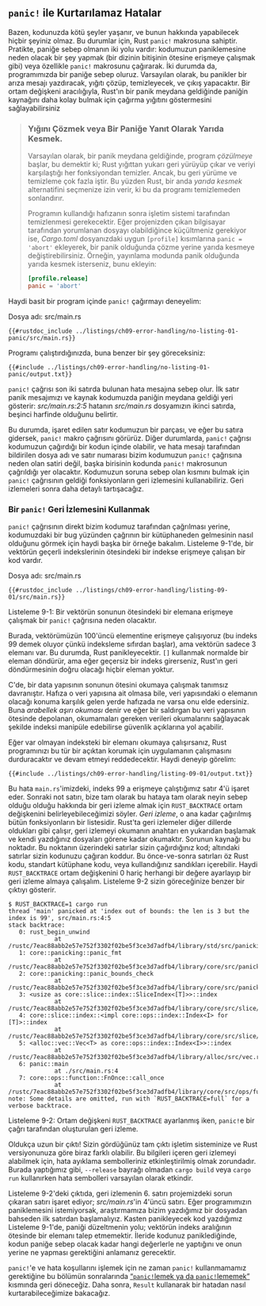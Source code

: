 ## `panic!` ile Kurtarılamaz Hatalar

Bazen, kodunuzda kötü şeyler yaşanır, ve bunun hakkında yapabilecek hiçbir şeyiniz
olmaz. Bu durumlar için, Rust `panic!` makrosuna sahiptir. Pratikte, paniğe sebep olmanın
iki yolu vardır: kodumuzun paniklemesine neden olacak bir şey yapmak (bir dizinin
bitişinin ötesine erişmeye çalışmak gibi) veya özellikle `panic!` makrosunu çağırarak.
İki durumda da, programımızda bir paniğe sebep oluruz. Varsayılan olarak, bu panikler
bir arıza mesajı yazdıracak, yığıtı çözüp, temizleyecek, ve çıkış yapacaktır. Bir
ortam değişkeni aracılığıyla, Rust'ın bir panik meydana geldiğinde paniğin kaynağını
daha kolay bulmak için çağırma yığıtını göstermesini sağlayabilirsiniz

> ### Yığını Çözmek veya Bir Paniğe Yanıt Olarak Yarıda Kesmek.
>
>Varsayılan olarak, bir panik meydana geldiğinde, program *çözülmeye* başlar, bu
>demektir ki; Rust yığıttan yukarı geri yürüyüp çıkar ve veriyi karşılaştığı her fonksiyondan
>temizler. Ancak, bu geri yürüme ve temizleme çok fazla iştir. Bu yüzden Rust,
>bir anda *yarıda kesmek* alternatifini seçmenize izin verir, ki bu da programı temizlemeden
>sonlandırır. 
>
>Programın kullandığı hafızanın sonra işletim sistemi tarafından temizlenmesi
>gerekecektir. Eğer projenizden çıkan bilgisayar tarafından yorumlanan dosyayı olabildiğince
>küçültmeniz gerekiyor ise, *Cargo.toml* dosyanızdaki uygun `[profile]` kısımlarına
>`panic = 'abort'` ekleyerek, bir panik olduğunda çözme yerine yarıda kesmeye
>değiştirebilirsiniz. Örneğin, yayınlama modunda panik olduğunda yarıda kesmek isterseniz,
>bunu ekleyin:
>
> ```toml
> [profile.release]
> panic = 'abort'
> ```

Haydi basit bir program içinde `panic!` çağırmayı deneyelim:

<span class="filename">Dosya adı: src/main.rs</span>

```rust,should_panic,panics
{{#rustdoc_include ../listings/ch09-error-handling/no-listing-01-panic/src/main.rs}}
```

Programı çalıştırdığınızda, buna benzer bir şey göreceksiniz:

```console
{{#include ../listings/ch09-error-handling/no-listing-01-panic/output.txt}}
```

`panic!` çağrısı son iki satırda bulunan hata mesajına sebep olur. İlk satır panik
mesajımızı ve kaynak kodumuzda paniğin meydana geldiği yeri gösterir: *src/main.rs:2:5*
hatanın *src/main.rs* dosyamızın ikinci satırda, beşinci harfinde olduğunu belirtir.

Bu durumda, işaret edilen satır kodumuzun bir parçası, ve eğer bu satıra gidersek,
`panic!` makro çağrısını görürüz. Diğer durumlarda, `panic!` çağrısı kodumuzun
çağırdığı bir kodun içinde olabilir, ve hata mesajı tarafından bildirilen dosya
adı ve satır numarası bizim kodumuzun `panic!` çağrısına neden olan satiri değil,
başka birisinin kodunda `panic!` makrosunun çağrıldığı yer olacaktır. Kodumuzun
soruna sebep olan kısmını bulmak için `panic!` çağrısının geldiği fonksiyonların
geri izlemesini kullanabiliriz. Geri izlemeleri sonra daha detaylı tartışacağız.

### Bir `panic!` Geri İzlemesini Kullanmak

`panic!` çağrısının direkt bizim kodumuz tarafından çağrılması yerine, kodumuzdaki
bir bug yüzünden çağrının bir kütüphaneden gelmesinin nasıl olduğunu görmek
için haydi başka bir örneğe bakalım. Listeleme 9-1'de, bir vektörün geçerli
indekslerinin ötesindeki bir indekse erişmeye çalışan bir kod vardır.

<span class="filename">Dosya adı: src/main.rs</span>

```rust,should_panic,panics
{{#rustdoc_include ../listings/ch09-error-handling/listing-09-01/src/main.rs}}
```

<span class="caption">Listeleme 9-1: Bir vektörün sonunun ötesindeki bir elemana
erişmeye çalışmak bir `panic!` çağrısına neden olacaktır.</span>

Burada, vektörümüzün 100'üncü elementine erişmeye çalışıyoruz (bu indeks 99
demek oluyor çünkü indeksleme sıfırdan başlar), ama vektörün sadece 3 elemanı var.
Bu durumda, Rust panikleyecektir. `[]` kullanmak normalde bir eleman döndürür,
ama eğer geçersiz bir indeks girerseniz, Rust'ın geri döndürmesinin doğru olacağı
hiçbir eleman yoktur.

C'de, bir data yapısının sonunun ötesini okumaya çalışmak tanımsız davranıştır.
Hafıza o veri yapısına ait olmasa bile, veri yapısındaki o elemanın olacağı konuma
karşılık gelen yerde hafızada ne varsa onu elde edersiniz. Buna *arabellek aşırı
okuması* denir ve eğer bir saldırgan bu veri yapısının ötesinde depolanan, okumamaları
gereken verileri okumalarını sağlayacak şekilde indeksi manipüle edebilirse güvenlik
açıklarına yol açabilir.

Eğer var olmayan indeksteki bir elemanı okumaya çalışırsanız, Rust programınızı bu
tür bir açıktan korumak için uygulamanın çalışmasını durduracaktır ve devam etmeyi
reddedecektir. Haydi deneyip görelim:

```console
{{#include ../listings/ch09-error-handling/listing-09-01/output.txt}}
```

Bu hata `main.rs`'imizdeki, indeks 99 a erişmeye çalıştığımız satır 4'ü işaret eder.
Sonraki not satırı, bize tam olarak bu hataya tam olarak neyin sebep olduğu olduğu hakkında
bir geri izleme almak için `RUST_BACKTRACE` ortam değişkenini belirleyebileceğimizi söyler.
*Geri izleme*, o ana kadar çağırılmış bütün fonksiyonların bir listesidir. Rust'ta
geri izlemeler diğer dillerde oldukları gibi çalışır, geri izlemeyi okumanın anahtarı en
yukarıdan başlamak ve kendi yazdığınız dosyaları görene kadar okumaktır. Sorunun kaynağı
bu noktadır. Bu noktanın üzerindeki satırlar sizin çağırdığınız kod; altındaki satırlar
sizin kodunuzu çağıran koddur. Bu önce-ve-sonra satırları öz Rust kodu, standart kütüphane
kodu, veya kullandığınız sandıkları içerebilir. Haydi `RUST_BACKTRACE` ortam değişkenini
0 hariç herhangi bir değere ayarlayıp bir geri izleme almaya çalışalım. Listeleme 9-2
sizin göreceğinize benzer bir çıktıyı gösterir.

<!-- manual-regeneration
cd listings/ch09-error-handling/listing-09-01
RUST_BACKTRACE=1 cargo run
copy the backtrace output below
check the backtrace number mentioned in the text below the listing
-->
```console
$ RUST_BACKTRACE=1 cargo run
thread 'main' panicked at 'index out of bounds: the len is 3 but the index is 99', src/main.rs:4:5
stack backtrace:
   0: rust_begin_unwind
             at /rustc/7eac88abb2e57e752f3302f02be5f3ce3d7adfb4/library/std/src/panicking.rs:483
   1: core::panicking::panic_fmt
             at /rustc/7eac88abb2e57e752f3302f02be5f3ce3d7adfb4/library/core/src/panicking.rs:85
   2: core::panicking::panic_bounds_check
             at /rustc/7eac88abb2e57e752f3302f02be5f3ce3d7adfb4/library/core/src/panicking.rs:62
   3: <usize as core::slice::index::SliceIndex<[T]>>::index
             at /rustc/7eac88abb2e57e752f3302f02be5f3ce3d7adfb4/library/core/src/slice/index.rs:255
   4: core::slice::index::<impl core::ops::index::Index<I> for [T]>::index
             at /rustc/7eac88abb2e57e752f3302f02be5f3ce3d7adfb4/library/core/src/slice/index.rs:15
   5: <alloc::vec::Vec<T> as core::ops::index::Index<I>>::index
             at /rustc/7eac88abb2e57e752f3302f02be5f3ce3d7adfb4/library/alloc/src/vec.rs:1982
   6: panic::main
             at ./src/main.rs:4
   7: core::ops::function::FnOnce::call_once
             at /rustc/7eac88abb2e57e752f3302f02be5f3ce3d7adfb4/library/core/src/ops/function.rs:227
note: Some details are omitted, run with `RUST_BACKTRACE=full` for a verbose backtrace.
```

<span class="caption">Listeleme 9-2: Ortam değişkeni `RUST_BACKTRACE` ayarlanmış
iken, `panic!`e bir çağrı tarafından oluşturulan geri izleme.</span>

Oldukça uzun bir çıktı! Sizin gördüğünüz tam çıktı işletim sisteminize ve Rust
versiyonunuza göre biraz farklı olabilir. Bu bilgileri içeren geri
izlemeyi alabilmek için, hata ayıklama sembolleriniz etkinleştirilmiş olmak
zorundadır. Burada yaptığımız gibi, `--release` bayrağı olmadan `cargo build`
veya `cargo run` kullanırken hata sembolleri varsayılan olarak etkindir.

Listeleme 9-2'deki çıktıda, geri izlemenin 6. satırı projemizdeki sorun
çıkaran satırı işaret ediyor; *src/main.rs*'in 4'üncü satırı. Eğer programımızın
paniklemesini istemiyorsak, araştırmamıza bizim yazdığımız bir dosyadan bahseden
ilk satırdan başlamalıyız. Kasten panikleyecek kod yazdığımız Listeleme 9-1'de,
paniği düzeltmenin yolu; vektörün indeks aralığının ötesinde bir elemanı talep
etmemektir. İleride kodunuz paniklediğinde, kodun paniğe sebep olacak kadar hangi
değerlerle ne yaptığını ve onun yerine ne yapması gerektiğini anlamanız gerecektir.

`panic!`'e ve hata koşullarını işlemek için ne zaman `panic!` kullanmamamız
gerektiğine bu bölümün sonralarında [“`panic!`lemek ya da
`panic!`lememek”][to-panic-or-not-to-panic] kısmında geri döneceğiz. Daha sonra,
`Result` kullanarak bir hatadan nasıl kurtarabileceğimize bakacağız.

[to-panic-or-not-to-panic]:
ch09-03-to-panic-or-not-to-panic.html#to-panic-or-not-to-panic

